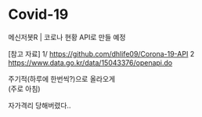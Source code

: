 # Covid-19
메신저봇R | 코로나 현황 API로 만들 예정


[참고 자료]
1/ https://github.com/dhlife09/Corona-19-API
2 https://www.data.go.kr/data/15043376/openapi.do


주기적(하루에 한번씩?)으로 올라오게 \
(주로 아침)

자가격리 당해버렸다..
